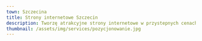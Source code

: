 ```yaml
---
town: Szczecina
title: Strony internetowe Szczecin
description: Tworzę atrakcyjne strony internetowe w przystepnych cenach dla firm ze Szczecina. Zadzwoń do mnie +48 788 660 190
thumbnail: /assets/img/services/pozycjonowanie.jpg
---
```



